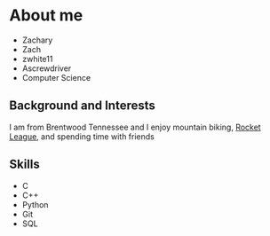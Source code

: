 # About me

- Zachary
- Zach
- zwhite11
- Ascrewdriver
- Computer Science

## Background and Interests

I am from Brentwood Tennessee and I enjoy mountain biking, [Rocket League](https://www.rocketleague.com/en), and spending time with friends

## Skills

- C
- C++
- Python
- Git
- SQL
